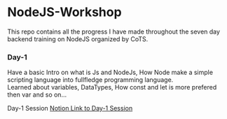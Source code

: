 # NodeJS-Workshop
This repo contains all the progress I have made throughout the seven day backend training on NodeJS organized by CoTS.

### Day-1
Have a basic Intro on what is Js and NodeJs, How Node make a simple scripting language into fullfledge programming language.<br>
Learned about variables, DataTypes, How const and let is more prefered then var and so on...

Day-1 Session
[Notion Link to Day-1 Session](https://misty-plastic-2aa.notion.site/Session-01-Backend-Mentorship-21e1b9a6fbcb803eaf1ef66617522be9?pvs=143)